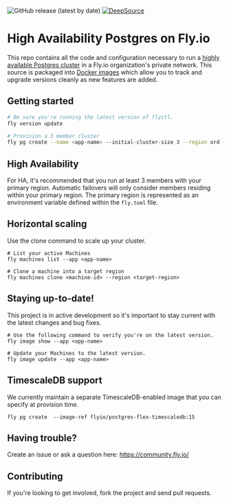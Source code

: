 ![GitHub release (latest by date)](https://img.shields.io/github/v/release/fly-apps/postgres-flex)
[![DeepSource](https://deepsource.io/gh/fly-apps/postgres-flex.svg/?label=active+issues&token=VOdkBvMAf90cLzNVB3k0WpJC)](https://deepsource.io/gh/fly-apps/postgres-flex/?ref=repository-badge)

# High Availability Postgres on Fly.io
This repo contains all the code and configuration necessary to run a [highly available Postgres cluster](https://fly.io/docs/postgres/) in a Fly.io organization's private network. This source is packaged into [Docker images](https://hub.docker.com/r/flyio/postgres-flex/tags) which allow you to track and upgrade versions cleanly as new features are added.


## Getting started
```bash
# Be sure you're running the latest version of flyctl.
fly version update

# Provision a 3 member cluster
fly pg create --name <app-name> --initial-cluster-size 3 --region ord --flex
```

## High Availability
For HA, it's recommended that you run at least 3 members with your primary region. Automatic failovers will only consider members residing within your primary region. The primary region is represented as an environment variable defined within the `fly.toml` file.

## Horizontal scaling
Use the clone command to scale up your cluster.
```
# List your active Machines
fly machines list --app <app-name>

# Clone a machine into a target region
fly machines clone <machine-id> --region <target-region>
```

## Staying up-to-date!
This project is in active development so it's important to stay current with the latest changes and bug fixes.

```
# Use the following command to verify you're on the latest version.
fly image show --app <app-name>

# Update your Machines to the latest version.
fly image update --app <app-name>

```

## TimescaleDB support
We currently maintain a separate TimescaleDB-enabled image that you can specify at provision time.

```
fly pg create  --image-ref flyio/postgres-flex-timescaledb:15
```

## Having trouble?
Create an issue or ask a question here: https://community.fly.io/

## Contributing
If you're looking to get involved, fork the project and send pull requests.
